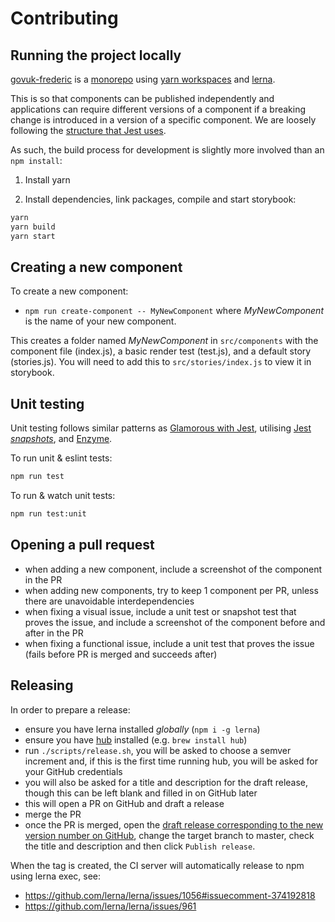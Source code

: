 # Contributing

## Running the project locally

[govuk-frederic](https://github.com/stevesims/govuk-frederic) is a [monorepo](https://github.com/babel/babel/blob/master/doc/design/monorepo.md) using [yarn workspaces](https://yarnpkg.com/blog/2017/08/02/introducing-workspaces/) and [lerna](https://github.com/lerna/lerna).

This is so that components can be published independently and applications can require different versions of a component if a breaking change is introduced in a version of a specific component. We are loosely following the [structure that Jest uses](https://github.com/facebook/jest).

As such, the build process for development is slightly more involved than an `npm install`:

1.  Install yarn

2.  Install dependencies, link packages, compile and start storybook:

```sh
yarn
yarn build
yarn start
```

## Creating a new component

To create a new component:

- `npm run create-component -- MyNewComponent` where _MyNewComponent_ is the name of your new component.

This creates a folder named _MyNewComponent_ in `src/components` with the component file (index.js), a basic render test (test.js), and a default story (stories.js). You will need to add this to `src/stories/index.js` to view it in storybook.

## Unit testing

Unit testing follows similar patterns as [Glamorous with Jest](https://github.com/paypal/glamorous/tree/master/examples/with-jest), utilising [Jest _snapshots_](https://facebook.github.io/jest/docs/en/snapshot-testing.html), and [Enzyme](https://github.com/airbnb/enzyme).

To run unit & eslint tests:

```sh
npm run test
```

To run & watch unit tests:

```sh
npm run test:unit
```

## Opening a pull request

- when adding a new component, include a screenshot of the component in the PR
- when adding new components, try to keep 1 component per PR, unless there are unavoidable interdependencies
- when fixing a visual issue, include a unit test or snapshot test that proves the issue, and include a screenshot of the component before and after in the PR
- when fixing a functional issue, include a unit test that proves the issue (fails before PR is merged and succeeds after)

## Releasing

In order to prepare a release:

- ensure you have lerna installed _globally_ (`npm i -g lerna`)
- ensure you have [hub](https://hub.github.com) installed (e.g. `brew install hub`)
- run `./scripts/release.sh`, you will be asked to choose a semver increment and, if this is the first time running hub, you will be asked for your GitHub credentials
- you will also be asked for a title and description for the draft release, though this can be left blank and filled in on GitHub later
- this will open a PR on GitHub and draft a release
- merge the PR
- once the PR is merged, open the [draft release corresponding to the new version number on GitHub](https://github.com/stevesims/govuk-frederic/releases), change the target branch to master, check the title and description and then click `Publish release`.

When the tag is created, the CI server will automatically release to npm using lerna exec, see:

- https://github.com/lerna/lerna/issues/1056#issuecomment-374192818
- https://github.com/lerna/lerna/issues/961
